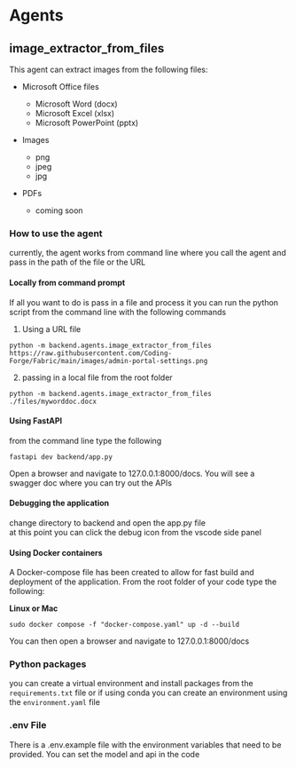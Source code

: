 # Agents


## image_extractor_from_files  

This agent can extract images from the following files:
- Microsoft Office files
    - Microsoft Word (docx)  
    - Microsoft Excel (xlsx)
    - Microsoft PowerPoint (pptx)   

- Images
    - png
    - jpeg
    - jpg

- PDFs
    - coming soon


### How to use the agent  

currently, the agent works from command line where you call the agent and pass in the path of the file or the URL


#### Locally from command prompt

If all you want to do is pass in a file and process it you can run the python script from the command line with the following commands  
1. Using a URL file
```plaintext
python -m backend.agents.image_extractor_from_files https://raw.githubusercontent.com/Coding-Forge/Fabric/main/images/admin-portal-settings.png
```
2. passing in a local file from the root folder
```plaintext
python -m backend.agents.image_extractor_from_files ./files/myworddoc.docx
```

#### Using FastAPI

from the command line type the following
```plaintext
fastapi dev backend/app.py
```

Open a browser and navigate to 127.0.0.1:8000/docs. You will see a swagger doc where you can try out the APIs

#### Debugging the application  
change directory to backend and open the app.py file  
at this point you can click the debug icon from the vscode side panel  

#### Using Docker containers  

A Docker-compose file has been created to allow for fast build and deployment of the application. From the root folder of your code type the following:

**Linux or Mac** 
```plaintext
sudo docker compose -f "docker-compose.yaml" up -d --build
```

You can then open a browser and navigate to 127.0.0.1:8000/docs 


### Python packages
you can create a virtual environment and install packages from the `requirements.txt` file or if using conda you can create an environment using the `environment.yaml` file

### .env File  
There is a .env.example file with the environment variables that need to be provided. You can set the model and api in the code  





